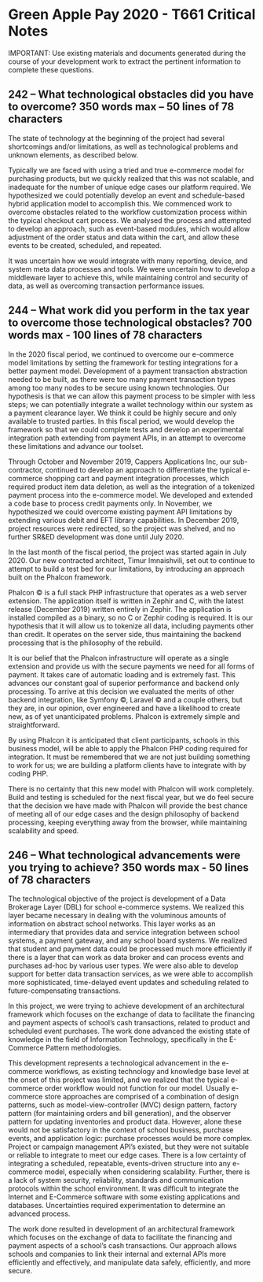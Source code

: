 Green Apple Pay 2020 - T661 Critical Notes
=======================================

IMPORTANT: Use existing materials and documents generated during the course of your development work to extract the pertinent information to complete these questions.


## 242 – What technological obstacles did you have to overcome? 350 words max – 50 lines of 78 characters

The state of technology at the beginning of the project had several shortcomings and/or limitations,
as well as technological problems and unknown elements,
as described below.

Typically we are faced with using a tried and true e-commerce model for purchasing products,
but we quickly realized that this was not scalable,
and inadequate for the number of unique edge cases our platform required.
We hypothesized we could potentially develop an event and schedule-based hybrid application model to accomplish this.
We commenced work to overcome obstacles related to the workflow customization process within the typical checkout cart process.
We analysed the process and attempted to develop an approach,
such as event-based modules,
which would allow adjustment of the order status and data within the cart,
and allow these events to be created,
scheduled,
and repeated.

It was uncertain how we would integrate with many reporting,
device,
and system meta data processes and tools.
We were uncertain how to develop a middleware layer to achieve this,
while maintaining control and security of data,
as well as overcoming transaction performance issues.



## 244 – What work did you perform in the tax year to overcome those technological obstacles?   700 words max - 100 lines of 78 characters

In the 2020 fiscal period, we continued to overcome our e-commerce model limitations by setting the framework for testing integrations for a better payment model.
Development of a payment transaction abstraction needed to be built,
as there were too many payment transaction types among too many nodes to be secure using known technologies.
Our hypothesis is that we can allow this payment process to be simpler with less steps;
we can potentially integrate a wallet technology within our system as a payment clearance layer.
We think it could be highly secure and only available to trusted parties.
In this fiscal period,
we would develop the framework so that we could complete tests and develop an experimental integration path extending from payment APIs,
in an attempt to overcome these limitations and advance our toolset.




Through October and November 2019,
Cappers Applications Inc,
our sub-contractor,
continued to develop an approach to differentiate the typical e-commerce shopping cart and payment integration processes,
which required product item data deletion,
as well as the integration of a tokenized payment process into the e-commerce model.
We developed and extended a code base to process credit payments only.
In November,
we hypothesized we could overcome existing payment API limitations by extending various debit and EFT library capabilities.
In December 2019,
project resources were redirected,
so the project was shelved,
and  no further SR&ED development was done until July 2020.

In the last month of the fiscal period,
the project was started again in July 2020.
Our new contracted architect,
Timur Imnaishvili,
set out to continue to attempt to build a test bed for our limitations,
by introducing an approach built on the Phalcon framework.

Phalcon &copy; is a full stack PHP infrastructure that operates as a web server extension.
The application itself is written in Zephir and C,
with the latest release (December 2019) written entirely in Zephir.
The application is installed compiled as a binary,
so no C or Zephir coding is required.
It is our hypothesis that it will allow us to tokenize all data,
including payments other than credit.
It operates on the server side,
thus maintaining the backend processing that is the philosophy of the rebuild.

It is our belief that the Phalcon infrastructure will operate as a single extension and provide us with the secure payments we need for all forms of payment.
It takes care of automatic loading and is extremely fast.
This advances our constant goal of superior performance and backend only processing.
To arrive at this decision we evaluated the merits of other backend integration,
like Symfony
&copy;,
Laravel
&copy;
and a couple others,
but they are,
in our opinion,
over engineered and have a likelihood to create new,
as of yet unanticipated problems.
Phalcon is extremely simple and straightforward.


By using Phalcon it is anticipated that client participants,
schools in this business model,
will be able to apply the Phalcon PHP coding required for integration.
It must be remembered that we are not just building something to work for us;
we are building a platform clients have to integrate with by coding PHP.

There is no certainty that this new model with Phalcon will work completely.
Build and testing is scheduled for the next fiscal year,
but we do feel secure that the decision we have made with Phalcon will provide the best chance of meeting all of our edge cases and the design philosophy of backend processing,
keeping everything away from the browser,
while maintaining scalability and speed.



## 246 – What technological advancements were you trying to achieve? 	350 words max - 50 lines of 78 characters

The technological objective of the project is development of a Data Brokerage Layer (DBL) for school e-commerce systems.
We realized this layer became necessary in dealing with the voluminous amounts of information on abstract school networks.
This layer works as an intermediary that provides data and service integration between school systems,
a payment gateway,
and any school board systems.
We realized that student and payment data could be processed much more efficiently if there is a layer that can work as data broker and can process events and purchases ad-hoc by various user types.
We were also able to develop support for better data transaction services,
as we were able to accomplish more sophisticated,
time-delayed event updates and scheduling related to future-compensating transactions.


In this project,
we were trying to achieve development of an architectural framework which focuses on the exchange of data to facilitate the financing and payment aspects of school’s cash transactions,
related to product and scheduled event purchases.
The work done advanced the existing state of knowledge in the field of Information Technology,
specifically in the E-Commerce Pattern methodologies.


This development represents a technological advancement in the e-commerce workflows,
as existing technology and knowledge base level at the onset of this project was limited,
and we realized that the typical e-commerce order workflow would not function for our model.
Usually e-commerce store approaches are comprised of a combination of design patterns,
such as model-view-controller (MVC) design pattern,
factory pattern (for maintaining orders and bill generation),
and the observer pattern for updating inventories and product data.
However,
alone these would not be satisfactory in the context of school business,
purchase events,
and application logic:
purchase processes would be more complex.
Project or campaign management API’s existed,
but they were not suitable or reliable to integrate to meet our edge cases.
There is a low certainty of integrating a scheduled,
repeatable,
events-driven structure into any e-commerce model,
especially when considering scalability.
Further,
there is a lack of system security,
reliability,
standards and communication protocols within the school environment.
It was difficult to integrate the Internet and E-Commerce software with some existing applications and databases.
Uncertainties required experimentation to determine an advanced process.


The work done resulted in development of an architectural framework which focuses on the exchange of data to facilitate the financing and payment aspects of a school’s cash transactions.
Our approach allows schools and companies to link their internal and external APIs more efficiently and effectively,
and manipulate data safely,
efficiently,
and more secure.
